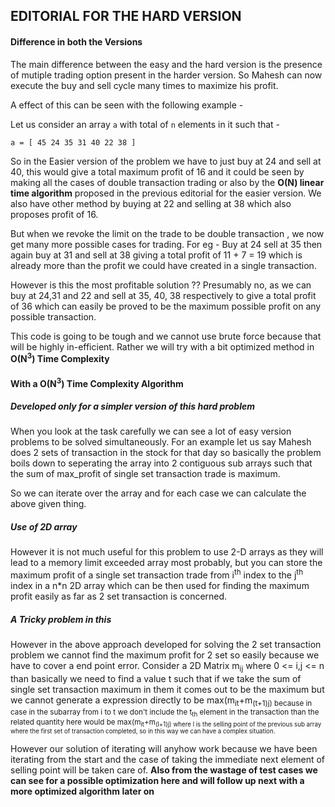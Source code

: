 ## EDITORIAL FOR THE HARD VERSION

#### Difference in both the Versions
The main difference between the easy and the hard version is the presence of mutiple trading option present in the harder version.
So Mahesh can now execute the buy and sell cycle many times to maximize his profit.

A effect of this can be seen with the following example -

Let us consider an array `a` with total of `n` elements in it such that - 
```
a = [ 45 24 35 31 40 22 38 ]
```

So in the Easier version of the problem we have to just buy at 24 and sell at 40, this would give a total maximum profit of 16 and it could be seen by making all the cases of double transaction trading or also by the **O(N) linear time algorithm** proposed in the previous editorial for the easier version.
We also have other method by buying at 22 and selling at 38 which also proposes profit of 16.

But when we revoke the limit on the trade to be double transaction , we now get many more possible cases for trading.
For eg - Buy at 24 sell at 35 then again buy at 31 and sell at 38 giving a total profit of 11 + 7 = 19 which is already more than the profit we could have created in a single transaction.

However is this the most profitable solution ??
Presumably no, as we can buy at 24,31 and 22 and sell at 35, 40, 38 respectively to give a total profit of 36 which can easily be proved to be the maximum possible profit on any possible transaction.

This code is going to be tough and we cannot use brute force because that will be highly in-efficient.
Rather we will try with a bit optimized method in **O(N<sup>3</sup>) Time Complexity**


#### With a O(N<SUP>3</SUP>) Time Complexity Algorithm
#####  Developed only for a simpler version of this hard problem
When you look at the task carefully we can see a lot of easy version problems to be solved simultaneously.
For an example let us say Mahesh does 2 sets of transaction in the stock for that day so basically the problem boils down to seperating the array into 2 contiguous sub arrays such that the sum of max_profit of single set transaction trade is maximum.

So we can iterate over the array and for each case we can calculate the above given thing.

##### Use of 2D array
However it is not much useful for this problem to use 2-D arrays as they will lead to a memory limit exceeded array most probably, but you can store the maximum profit of a single set transaction trade from i<sup>th</sup> index to the j<sup>th</sup> index in a n*n 2D array which can be then used for finding the maximum profit easily as far as 2 set transaction is concerned.

##### A Tricky problem in this
However in the above approach developed for solving the 2 set transaction problem we cannot find the maximum profit for 2 set so easily because we have to cover a end point error.
Consider a 2D Matrix m<sub>ij</sub> where 0 <= i,j <= n than basically we need to find a value t such that if we take the sum of single set transaction maximum in them it comes out to be the maximum but we cannot generate a expression directly to be 
max(m<sub>it</sub>+m<sub>(t+1)j</sup>) because in case in the subarray from i to t we don't include the t<sub>th</sub> element in the transaction than the related quantity here would be max(m<sub>it</sub>+m<sub>(l+1)j</sup>) where l is the selling point of the previous sub array where the first set of transaction completed, so in this way we can have a complex situation.

However our solution of iterating will anyhow work because we have been iterating from the start and the case of taking the immediate next element of selling point will be taken care of.
**Also from the wastage of test cases we can see for a possible optimization here and will follow up next with a more optimized algorithm later on**